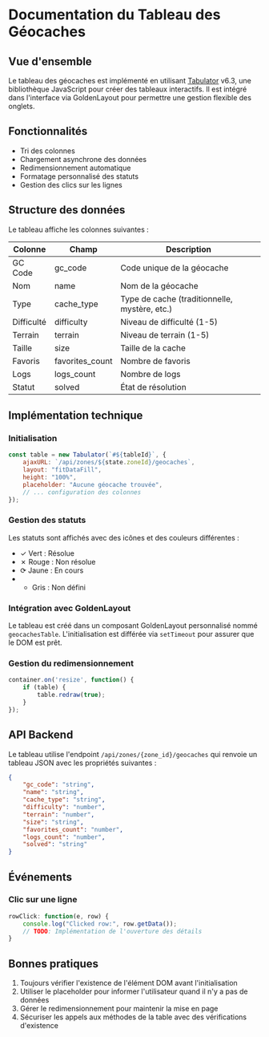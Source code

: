 # Documentation du Tableau des Géocaches

## Vue d'ensemble

Le tableau des géocaches est implémenté en utilisant [Tabulator](http://tabulator.info/) v6.3, une bibliothèque JavaScript pour créer des tableaux interactifs. Il est intégré dans l'interface via GoldenLayout pour permettre une gestion flexible des onglets.

## Fonctionnalités

- Tri des colonnes
- Chargement asynchrone des données
- Redimensionnement automatique
- Formatage personnalisé des statuts
- Gestion des clics sur les lignes

## Structure des données

Le tableau affiche les colonnes suivantes :

| Colonne | Champ | Description |
|---------|-------|-------------|
| GC Code | gc_code | Code unique de la géocache |
| Nom | name | Nom de la géocache |
| Type | cache_type | Type de cache (traditionnelle, mystère, etc.) |
| Difficulté | difficulty | Niveau de difficulté (1-5) |
| Terrain | terrain | Niveau de terrain (1-5) |
| Taille | size | Taille de la cache |
| Favoris | favorites_count | Nombre de favoris |
| Logs | logs_count | Nombre de logs |
| Statut | solved | État de résolution |

## Implémentation technique

### Initialisation

```javascript
const table = new Tabulator(`#${tableId}`, {
    ajaxURL: `/api/zones/${state.zoneId}/geocaches`,
    layout: "fitDataFill",
    height: "100%",
    placeholder: "Aucune géocache trouvée",
    // ... configuration des colonnes
});
```

### Gestion des statuts

Les statuts sont affichés avec des icônes et des couleurs différentes :
- ✓ Vert : Résolue
- ✗ Rouge : Non résolue
- ⟳ Jaune : En cours
- - Gris : Non défini

### Intégration avec GoldenLayout

Le tableau est créé dans un composant GoldenLayout personnalisé nommé `geocachesTable`. L'initialisation est différée via `setTimeout` pour assurer que le DOM est prêt.

### Gestion du redimensionnement

```javascript
container.on('resize', function() {
    if (table) {
        table.redraw(true);
    }
});
```

## API Backend

Le tableau utilise l'endpoint `/api/zones/{zone_id}/geocaches` qui renvoie un tableau JSON avec les propriétés suivantes :

```json
{
    "gc_code": "string",
    "name": "string",
    "cache_type": "string",
    "difficulty": "number",
    "terrain": "number",
    "size": "string",
    "favorites_count": "number",
    "logs_count": "number",
    "solved": "string"
}
```

## Événements

### Clic sur une ligne

```javascript
rowClick: function(e, row) {
    console.log("Clicked row:", row.getData());
    // TODO: Implémentation de l'ouverture des détails
}
```

## Bonnes pratiques

1. Toujours vérifier l'existence de l'élément DOM avant l'initialisation
2. Utiliser le placeholder pour informer l'utilisateur quand il n'y a pas de données
3. Gérer le redimensionnement pour maintenir la mise en page
4. Sécuriser les appels aux méthodes de la table avec des vérifications d'existence

